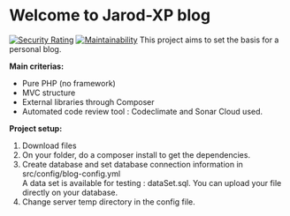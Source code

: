 # Welcome to Jarod-XP blog
[![Security Rating](https://sonarcloud.io/api/project_badges/measure?project=JarodXP_blog-micro-framework&metric=security_rating)](https://sonarcloud.io/dashboard?id=JarodXP_blog-micro-framework) [![Maintainability](https://api.codeclimate.com/v1/badges/cffc3a45e6238af8ffa4/maintainability)](https://codeclimate.com/github/JarodXP/blog-micro-framework/maintainability)
This project aims to set the basis for a personal blog.

<strong>Main criterias:</strong>
- Pure PHP (no framework)
- MVC structure
- External libraries through Composer
- Automated code review tool : Codeclimate and Sonar Cloud used.

<strong>Project setup:</strong>
1. Download files
2. On your folder, do a composer install to get the dependencies.
3. Create database and set database connection information in src/config/blog-config.yml<br>
A data set is available for testing : dataSet.sql.
You can upload your file directly on your database.
4. Change server temp directory in the config file.

